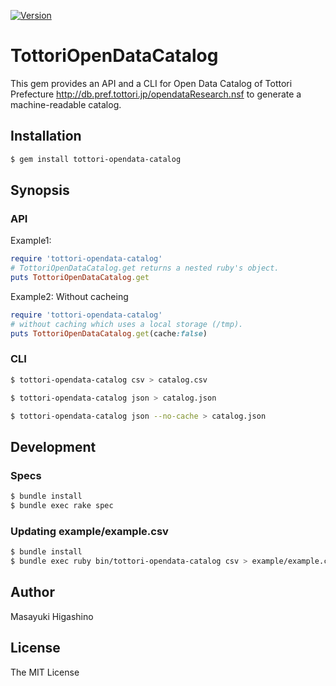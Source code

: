 [![Version](https://img.shields.io/gem/v/tottori-opendata-catalog.svg)](https://rubygems.org/gems/tottori-opendata-catalog)

# TottoriOpenDataCatalog

This gem provides an API and a CLI for Open Data Catalog of Tottori Prefecture http://db.pref.tottori.jp/opendataResearch.nsf to generate a machine-readable catalog.

## Installation

```sh
$ gem install tottori-opendata-catalog
```

## Synopsis

### API

Example1:

``` ruby
require 'tottori-opendata-catalog'
# TottoriOpenDataCatalog.get returns a nested ruby's object.
puts TottoriOpenDataCatalog.get
```

Example2: Without cacheing

``` ruby
require 'tottori-opendata-catalog'
# without caching which uses a local storage (/tmp).
puts TottoriOpenDataCatalog.get(cache:false)
```

### CLI

```sh
$ tottori-opendata-catalog csv > catalog.csv
```

```sh
$ tottori-opendata-catalog json > catalog.json
```

``` sh
$ tottori-opendata-catalog json --no-cache > catalog.json
```

## Development

### Specs

```sh
$ bundle install
$ bundle exec rake spec
```

### Updating example/example.csv

```sh
$ bundle install
$ bundle exec ruby bin/tottori-opendata-catalog csv > example/example.csv
```

## Author

Masayuki Higashino

## License

The MIT License
